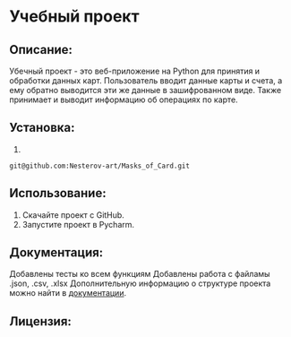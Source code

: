 # Учебный проект

## Описание:

Убечный проект - это веб-приложение на Python для принятия и обработки данных карт. Пользователь вводит данные карты и счета, а ему обратно выводится эти же данные в зашифрованном виде. Также принимает и выводит информацию об операциях по карте.

## Установка:

1. 
```
git@github.com:Nesterov-art/Masks_of_Card.git
```

## Использование:

1. Скачайте проект с GitHub.
2. Запустите проект в Pycharm.

## Документация:
Добавлены тесты ко всем функциям
Добавлены работа с файламы .json, .csv, .xlsx
Дополнительную информацию о структуре проекта можно найти в [документации](README.md).


## Лицензия:

